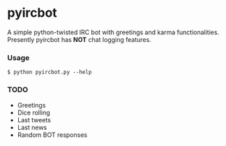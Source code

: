 pyircbot
========

A simple python-twisted IRC bot with greetings and karma functionalities. Presently pyircbot has **NOT** chat logging features.

### Usage

`$ python pyircbot.py --help`

### TODO

* Greetings
* Dice rolling
* Last tweets
* Last news
* Random BOT responses
